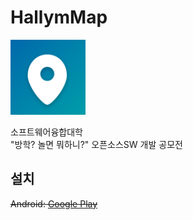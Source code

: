 # HallymMap

<img alt="Project Icon" src="/app/src/main/ic_launcher-playstore.png" width="120px" height="120px"/>

소프트웨어융합대학
<br>
"방학? 놀면 뭐하니?" 오픈소스SW 개발 공모전

## 설치
~~Android: [Google Play](https://play.google.com/store/apps/details?id=xyz.ridsoft.hal)~~

